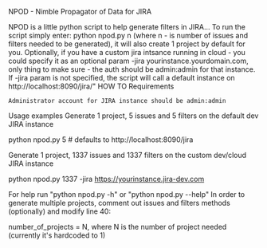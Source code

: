 NPOD - Nimble Propagator of Data for JIRA

NPOD is a little python script to help generate filters in JIRA... To run the script simply enter: python npod.py n (where n - is number of issues and filters needed to be generated), it will also create 1 project by default for you. Optionally, if you have a custom jira intsance running in cloud - you could specify it as an optional param -jira yourinstance.yourdomain.com, only thing to make sure - the auth should be admin:admin for that instance. If -jira param is not specified, the script will call a default instance on http://localhost:8090/jira/"
HOW TO
Requirements

    Administrator account for JIRA instance should be admin:admin

Usage examples
Generate 1 project, 5 issues and 5 filters on the default dev JIRA instance

python npod.py 5 # defaults to http://localhost:8090/jira

Generate 1 project, 1337 issues and 1337 filters on the custom dev/cloud JIRA instance

python npod.py 1337 -jira https://yourinstance.jira-dev.com

For help run "python npod.py -h" or "python npod.py --help"
In order to generate multiple projects, comment out issues and filters methods (optionally) and modify line 40:

number_of_projects = N, where N is the number of project needed (currently it's hardcoded to 1)
